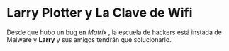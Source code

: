 # Larry Plotter y La Clave de Wifi

Desde que hubo un bug en *Matrix* , la escuela de hackers está instada de Malware y **Larry** y sus amigos tendrán que solucionarlo.
